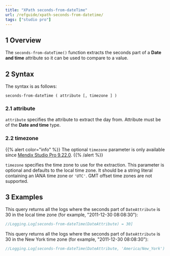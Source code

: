 ```yaml
---
title: "XPath seconds-from-dateTime"
url: /refguide/xpath-seconds-from-datetime/
tags: ["studio pro"]
---
```


## 1 Overview

The `seconds-from-dateTime()` function extracts the seconds part of a **Date and time** attribute so it can be used to compare to a value.

## 2 Syntax

The syntax is as follows:

```
seconds-from-dateTime ( attribute [, timezone ] )
```

### 2.1 attribute

`attribute` specifies the attribute to extract the day from. Attribute must be of the **Date and time** type.

### 2.2 timezone

{{% alert color="info" %}}
The optional `timezone` parameter is only available since [Mendix Studio Pro 9.22.0](/releasenotes/studio-pro/9.22/). 
{{% /alert %}}

`timezone` specifies the time zone to use for the extraction. This parameter is optional and defaults to the local time zone. It should be a string literal containing an IANA time zone or `'UTC'`. GMT offset time zones are not supported.

## 3 Examples

This query returns all the logs where the seconds part of `DateAttribute` is 30 in the local time zone (for example, "2011-12-30 08:08:30"):

```java {linenos=false}
//Logging.Log[seconds-from-dateTime(DateAttribute) = 30]
```

This query returns all the logs where the seconds part of `DateAttribute` is 30 in the New York time zone (for example, "2011-12-30 08:08:30"):

```java {linenos=false}
//Logging.Log[seconds-from-dateTime(DateAttribute, 'America/New_York') = 30]
```
